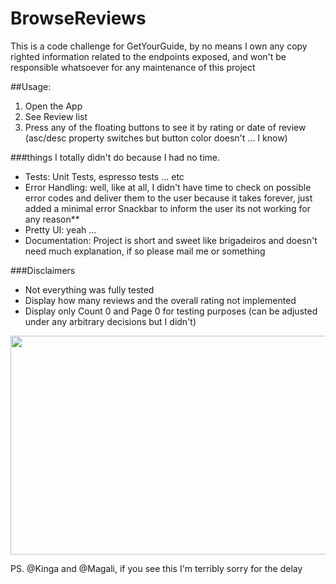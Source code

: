 # BrowseReviews

This is a code challenge for GetYourGuide, by no means I own any copy righted information related to the endpoints exposed, and won't be responsible whatsoever for any maintenance of this project

##Usage:

1. Open the App 
2. See Review list
3. Press any of the floating buttons to see it by rating or date of review (asc/desc property switches but button color doesn't ... I know)

###things I totally didn't do because I had no time.

- Tests: Unit Tests, espresso tests ... etc
- Error Handling: well, like at all, I didn't have time to check on possible error codes and deliver them to the user because it takes forever, just added a minimal error Snackbar to inform the user its not working for any reason**
- Pretty UI: yeah ...  
- Documentation: Project is short and sweet like brigadeiros and doesn't need much explanation, if so please mail me or something

###Disclaimers

- Not everything was fully tested
- Display how many reviews and the overall rating not implemented
- Display only Count 0 and Page 0 for testing purposes (can be adjusted under any arbitrary decisions but I didn't)

<img src="https://media.giphy.com/media/ePjRFDXClszza/giphy.gif" width="540" height="350" />


PS. @Kinga and @Magali, if you see this I'm terribly sorry for the delay
